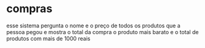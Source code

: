 # compras
esse sistema pergunta o nome e o preço de todos os produtos que a pessoa pegou e mostra o total da compra  o produto mais barato e o total de produtos com mais de 1000 reais
